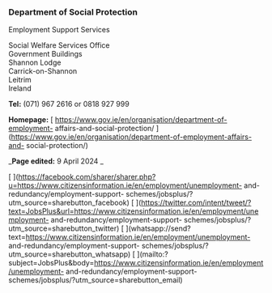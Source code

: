 ###  Department of Social Protection

Employment Support Services

Social Welfare Services Office  
Government Buildings  
Shannon Lodge  
Carrick-on-Shannon  
Leitrim  
Ireland

**Tel:** (071) 967 2616 or 0818 927 999

**Homepage:** [ https://www.gov.ie/en/organisation/department-of-employment-
affairs-and-social-protection/
](https://www.gov.ie/en/organisation/department-of-employment-affairs-and-
social-protection/)

_**Page edited:** 9 April 2024 _

[
](https://facebook.com/sharer/sharer.php?u=https://www.citizensinformation.ie/en/employment/unemployment-
and-redundancy/employment-support-
schemes/jobsplus/?utm_source=sharebutton_facebook) [
](https://twitter.com/intent/tweet/?text=JobsPlus&url=https://www.citizensinformation.ie/en/employment/unemployment-
and-redundancy/employment-support-
schemes/jobsplus/?utm_source=sharebutton_twitter) [
](whatsapp://send?text=https://www.citizensinformation.ie/en/employment/unemployment-
and-redundancy/employment-support-
schemes/jobsplus/?utm_source=sharebutton_whatsapp) [
](mailto:?subject=JobsPlus&body=https://www.citizensinformation.ie/en/employment/unemployment-
and-redundancy/employment-support-
schemes/jobsplus/?utm_source=sharebutton_email) [ ](javascript:void\(0\))
